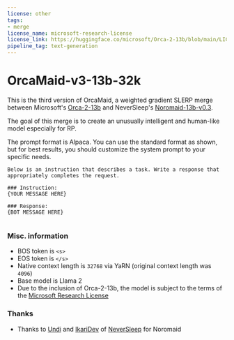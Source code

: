 ```yaml
---
license: other
tags:
- merge
license_name: microsoft-research-license
license_link: https://huggingface.co/microsoft/Orca-2-13b/blob/main/LICENSE
pipeline_tag: text-generation
---
```


# OrcaMaid-v3-13b-32k

This is the third version of OrcaMaid, a weighted gradient SLERP merge between Microsoft's [Orca-2-13b](https://huggingface.co/microsoft/Orca-2-13b) and NeverSleep's [Noromaid-13b-v0.3](https://huggingface.co/NeverSleep/Noromaid-13b-v0.3).

The goal of this merge is to create an unusually intelligent and human-like model especially for RP.

The prompt format is Alpaca. You can use the standard format as shown, but for best results, you should customize the system prompt to your specific needs.

```
Below is an instruction that describes a task. Write a response that appropriately completes the request.

### Instruction:
{YOUR MESSAGE HERE}

### Response:
{BOT MESSAGE HERE}


```

### Misc. information
- BOS token is `<s>`
- EOS token is `</s>`
- Native context length is `32768` via YaRN (original context length was `4096`)
- Base model is Llama 2
- Due to the inclusion of Orca-2-13b, the model is subject to the terms of the [Microsoft Research License](https://huggingface.co/microsoft/Orca-2-13b/blob/main/LICENSE)

### Thanks
- Thanks to [Undi](https://ko-fi.com/undiai) and [IkariDev](https://ikaridevgit.github.io/) of [NeverSleep](https://huggingface.co/NeverSleep) for Noromaid